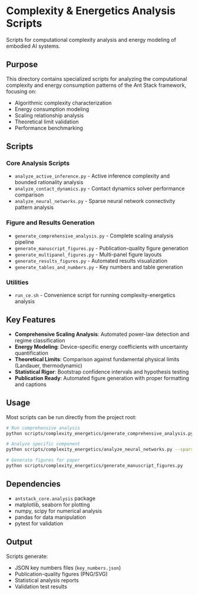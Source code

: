 # Complexity & Energetics Analysis Scripts

Scripts for computational complexity analysis and energy modeling of embodied AI systems.

## Purpose

This directory contains specialized scripts for analyzing the computational complexity and energy consumption patterns of the Ant Stack framework, focusing on:

- Algorithmic complexity characterization
- Energy consumption modeling
- Scaling relationship analysis
- Theoretical limit validation
- Performance benchmarking

## Scripts

### Core Analysis Scripts
- `analyze_active_inference.py` - Active inference complexity and bounded rationality analysis
- `analyze_contact_dynamics.py` - Contact dynamics solver performance comparison
- `analyze_neural_networks.py` - Sparse neural network connectivity pattern analysis

### Figure and Results Generation
- `generate_comprehensive_analysis.py` - Complete scaling analysis pipeline
- `generate_manuscript_figures.py` - Publication-quality figure generation
- `generate_multipanel_figures.py` - Multi-panel figure layouts
- `generate_results_figures.py` - Automated results visualization
- `generate_tables_and_numbers.py` - Key numbers and table generation

### Utilities
- `run_ce.sh` - Convenience script for running complexity-energetics analysis

## Key Features

- **Comprehensive Scaling Analysis**: Automated power-law detection and regime classification
- **Energy Modeling**: Device-specific energy coefficients with uncertainty quantification
- **Theoretical Limits**: Comparison against fundamental physical limits (Landauer, thermodynamic)
- **Statistical Rigor**: Bootstrap confidence intervals and hypothesis testing
- **Publication Ready**: Automated figure generation with proper formatting and captions

## Usage

Most scripts can be run directly from the project root:

```bash
# Run comprehensive analysis
python scripts/complexity_energetics/generate_comprehensive_analysis.py

# Analyze specific component
python scripts/complexity_energetics/analyze_neural_networks.py --sparsity 0.02

# Generate figures for paper
python scripts/complexity_energetics/generate_manuscript_figures.py
```

## Dependencies

- `antstack_core.analysis` package
- matplotlib, seaborn for plotting
- numpy, scipy for numerical analysis
- pandas for data manipulation
- pytest for validation

## Output

Scripts generate:
- JSON key numbers files (`key_numbers.json`)
- Publication-quality figures (PNG/SVG)
- Statistical analysis reports
- Validation test results
